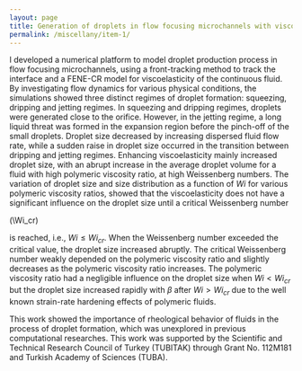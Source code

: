 ```yaml
---
layout: page
title: Generation of droplets in flow focusing microchannels with viscoelastic fluids
permalink: /miscellany/item-1/
---
```


<!-- MathJax -->
<script defer type="text/javascript" id="MathJax-script" src="https://cdn.jsdelivr.net/npm/mathjax@3.1.2/es5/tex-mml-chtml.js"></script>
<script defer src="https://polyfill.io/v3/polyfill.min.js?features=es6"></script>

I developed a numerical platform to model droplet production process in flow focusing microchannels, using a front-tracking method to track the interface and a FENE-CR model for viscoelasticity of the continuous fluid. By investigating flow dynamics for various physical conditions, the simulations showed three distinct regimes of droplet formation: squeezing, dripping and jetting regimes. In squeezing and dripping regimes, droplets were generated close to the orifice. However, in the jetting regime, a long liquid threat was formed in the expansion region before the pinch-off of the small droplets. Droplet size decreased by increasing dispersed fluid flow rate, while a sudden raise in droplet size occurred in the transition between dripping and jetting regimes. Enhancing viscoelasticity mainly increased droplet size, with an abrupt increase in the average droplet volume for a fluid with high polymeric viscosity ratio, at high Weissenberg numbers. The variation of droplet size and size distribution as a function of $Wi$ for various polymeric viscosity ratios, showed that the viscoelasticity does not have a significant influence on the droplet size until a critical Weissenberg number <p><span class="math inline">\(\Wi_cr\)</span></p> is reached, i.e., $Wi\le Wi_{cr}$. When the Weissenberg number exceeded the critical value, the droplet size increased abruptly. The critical Weissenberg number weakly depended on the polymeric viscosity ratio and slightly decreases as the polymeric viscosity ratio increases. The polymeric viscosity ratio had a negligible influence on the droplet size when $Wi<Wi_{cr}$ but the droplet size increased rapidly with $\beta$ after $Wi > Wi_{cr}$ due to the well known strain-rate hardening effects of polymeric fluids.

This work showed the importance of rheological behavior of fluids in the process of droplet formation, which was unexplored in previous computational researches. This work was supported by the Scientific and Technical Research Council of Turkey (TUBITAK) through Grant No. 112M181 and Turkish Academy of Sciences (TUBA).
